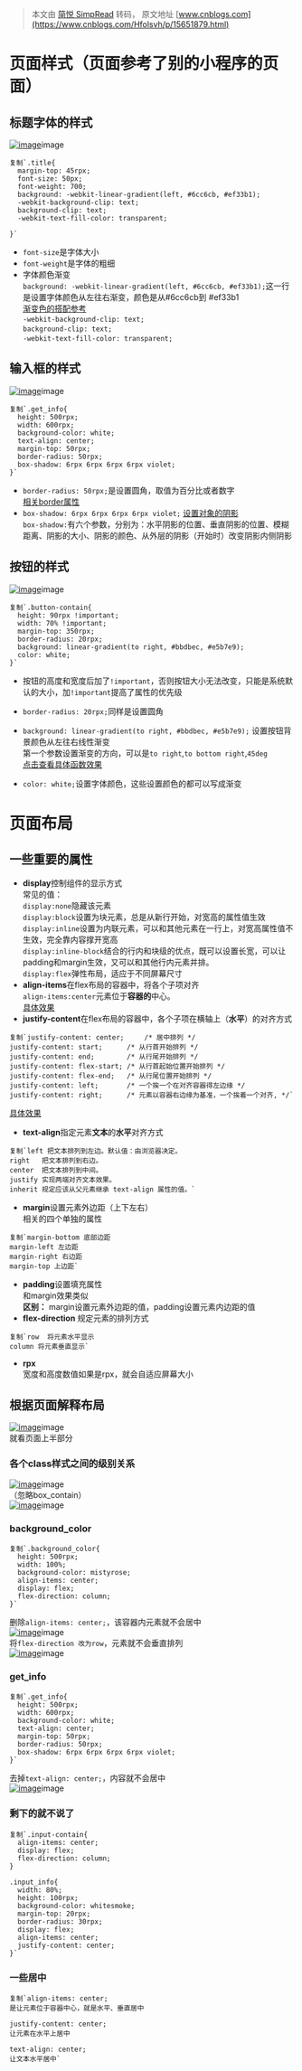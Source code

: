 > 本文由 [简悦 SimpRead](http://ksria.com/simpread/) 转码， 原文地址 [www.cnblogs.com](https://www.cnblogs.com/Hfolsvh/p/15651879.html)

页面样式（页面参考了别的小程序的页面）
===================

标题字体的样式
-------

[![image](https://img2020.cnblogs.com/blog/2018690/202112/2018690-20211207104329879-1345646537.png)](https://img2020.cnblogs.com/blog/2018690/202112/2018690-20211207104329879-1345646537.png)image

```
复制`.title{
  margin-top: 45rpx;
  font-size: 50px;
  font-weight: 700;
  background: -webkit-linear-gradient(left, #6cc6cb, #ef33b1);
  -webkit-background-clip: text;
  background-clip: text;
  -webkit-text-fill-color: transparent;

}` 
```

*   `font-size`是字体大小
*   `font-weight`是字体的粗细
*   字体颜色渐变  
    `background: -webkit-linear-gradient(left, #6cc6cb, #ef33b1);`这一行是设置字体颜色从左往右渐变，颜色是从#6cc6cb到 #ef33b1  
    [渐变色的搭配参考](https://baijiahao.baidu.com/s?id=1644345842477287270&wfr=spider&for=pc "渐变色的搭配参考")  
    `-webkit-background-clip: text;`  
    `background-clip: text;`  
    `-webkit-text-fill-color: transparent;`

输入框的样式
------

[![image](https://img2020.cnblogs.com/blog/2018690/202112/2018690-20211207105332271-1144065130.png)](https://img2020.cnblogs.com/blog/2018690/202112/2018690-20211207105332271-1144065130.png)image

```
复制`.get_info{
  height: 500rpx;
  width: 600rpx;
  background-color: white;
  text-align: center;
  margin-top: 50rpx;
  border-radius: 50rpx;
  box-shadow: 6rpx 6rpx 6rpx 6rpx violet;
}` 
```

*   `border-radius: 50rpx;`是设置圆角，取值为百分比或者数字  
    [相关border属性](https://blog.csdn.net/UFO00001/article/details/72832770 "相关border属性")
*   `box-shadow: 6rpx 6rpx 6rpx 6rpx violet;` [设置对象的阴影](https://www.runoob.com/cssref/css3-pr-box-shadow.html "设置对象的阴影")  
    `box-shadow:`有六个参数，分别为：水平阴影的位置、垂直阴影的位置、模糊距离、阴影的大小、阴影的颜色、从外层的阴影（开始时）改变阴影内侧阴影

按钮的样式
-----

[![image](https://img2020.cnblogs.com/blog/2018690/202112/2018690-20211207110321832-1468428763.png)](https://img2020.cnblogs.com/blog/2018690/202112/2018690-20211207110321832-1468428763.png)image

```
复制`.button-contain{
  height: 90rpx !important;
  width: 70% !important;
  margin-top: 350rpx;
  border-radius: 20rpx;
  background: linear-gradient(to right, #bbdbec, #e5b7e9);
  color: white;
}` 
```

*   按钮的高度和宽度后加了`!important`，否则按钮大小无法改变，只能是系统默认的大小，加`!important`提高了属性的优先级
    
*   `border-radius: 20rpx;`同样是设置圆角
    
*   `background: linear-gradient(to right, #bbdbec, #e5b7e9);` 设置按钮背景颜色从左往右线性渐变  
    第一个参数设置渐变的方向，可以是`to right`,`to bottom right`,`45deg`  
    [点击查看具体函数效果](https://www.runoob.com/cssref/func-linear-gradient.html "点击查看具体函数效果")
    
*   `color: white;`设置字体颜色，这些设置颜色的都可以写成渐变
    

页面布局
====

一些重要的属性
-------

*   **display**控制组件的显示方式  
    常见的值：  
    `display:none`隐藏该元素  
    `display:block`设置为块元素，总是从新行开始，对宽高的属性值生效  
    `display:inline`设置为内联元素，可以和其他元素在一行上，对宽高属性值不生效，完全靠内容撑开宽高  
    `display:inline-block`结合的行内和块级的优点，既可以设置长宽，可以让padding和margin生效，又可以和其他行内元素并排。  
    `display:flex`弹性布局，适应于不同屏幕尺寸
*   **align-items**在flex布局的容器中，将各个子项对齐  
    `align-items:center`元素位于**容器的**中心。  
    [具体效果](https://www.runoob.com/try/playit.php?f=playcss_align-items&preval=center "具体效果")
*   **justify-content**在flex布局的容器中，各个子项在横轴上（**水平**）的对齐方式

```
复制`justify-content: center;     /* 居中排列 */
justify-content: start;      /* 从行首开始排列 */
justify-content: end;        /* 从行尾开始排列 */
justify-content: flex-start; /* 从行首起始位置开始排列 */
justify-content: flex-end;   /* 从行尾位置开始排列 */
justify-content: left;       /* 一个挨一个在对齐容器得左边缘 */
justify-content: right;      /* 元素以容器右边缘为基准，一个挨着一个对齐, */` 
```

[具体效果](https://www.runoob.com/try/playit.php?f=playcss_justify-content&preval=flex-start "具体效果")

*   **text-align**指定元素**文本**的**水平**对齐方式

```
复制`left	把文本排列到左边。默认值：由浏览器决定。
right	把文本排列到右边。
center	把文本排列到中间。
justify	实现两端对齐文本效果。
inherit	规定应该从父元素继承 text-align 属性的值。` 
```

*   **margin**设置元素外边距（上下左右）  
    相关的四个单独的属性

```
复制`margin-bottom 底部边距
margin-left 左边距
margin-right 右边距
margin-top 上边距` 
```

*   **padding**设置填充属性  
    和margin效果类似  
    **区别：** margin设置元素外边距的值，padding设置元素内边距的值
*   **flex-direction** 规定元素的排列方式

```
复制`row  将元素水平显示
column 将元素垂直显示` 
```

*   **rpx**  
    宽度和高度数值如果是rpx，就会自适应屏幕大小

根据页面解释布局
--------

[![image](https://img2020.cnblogs.com/blog/2018690/202112/2018690-20211207203044713-2103072515.png)](https://img2020.cnblogs.com/blog/2018690/202112/2018690-20211207203044713-2103072515.png)image  
就看页面上半部分

### 各个class样式之间的级别关系

[![image](https://img2020.cnblogs.com/blog/2018690/202112/2018690-20211207203159516-487117786.png)](https://img2020.cnblogs.com/blog/2018690/202112/2018690-20211207203159516-487117786.png)image  
（忽略box_contain）  
[![image](https://img2020.cnblogs.com/blog/2018690/202112/2018690-20211207210702604-1007805389.png)](https://img2020.cnblogs.com/blog/2018690/202112/2018690-20211207210702604-1007805389.png)image

### background_color

```
复制`.background_color{
  height: 500rpx;
  width: 100%;
  background-color: mistyrose;
  align-items: center;
  display: flex;
  flex-direction: column;
}` 
```

删除`align-items: center;`，该容器内元素就不会居中  
[![image](https://img2020.cnblogs.com/blog/2018690/202112/2018690-20211207203751030-830549293.png)](https://img2020.cnblogs.com/blog/2018690/202112/2018690-20211207203751030-830549293.png)image  
将`flex-direction 改为row`，元素就不会垂直排列  
[![image](https://img2020.cnblogs.com/blog/2018690/202112/2018690-20211207204019554-1816832209.png)](https://img2020.cnblogs.com/blog/2018690/202112/2018690-20211207204019554-1816832209.png)image

### get_info

```
复制`.get_info{
  height: 500rpx;
  width: 600rpx;
  background-color: white;
  text-align: center;
  margin-top: 50rpx;   
  border-radius: 50rpx;
  box-shadow: 6rpx 6rpx 6rpx 6rpx violet;
}` 
```

去掉`text-align: center;`，内容就不会居中  
[![image](https://img2020.cnblogs.com/blog/2018690/202112/2018690-20211207205156822-1089400629.png)](https://img2020.cnblogs.com/blog/2018690/202112/2018690-20211207205156822-1089400629.png)image

### 剩下的就不说了

```
复制`.input-contain{
  align-items: center;
  display: flex;
  flex-direction: column;
}

.input_info{
  width: 80%;
  height: 100rpx;
  background-color: whitesmoke;
  margin-top: 20rpx;
  border-radius: 30rpx;
  display: flex;
  align-items: center;
  justify-content: center;
}` 
```

### 一些居中

```
复制`align-items: center;
是让元素位于容器中心，就是水平、垂直居中

justify-content: center; 
让元素在水平上居中

text-align: center; 
让文本水平居中` 
```